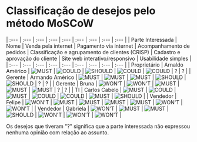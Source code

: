 # Classificação de desejos pelo método MoSCoW 
| :--- | :--- | :--- | :--- | :--- | :--- | :--- | :--- | :--- |
| Parte Interessada | Nome | Venda pela internet | Pagamento via internet | Acompanhamento de pedidos | Classificação e agrupamento de clientes (CRISP) | Cadastro e aprovação do cliente | Site web interativo/responsivo | Usabilidade simples |
| :--- | :--- | :--- | :--- | :--- | :--- | :--- | :--- | :--- |
| Proprietário | Arnaldo Américo | <img src="https://img.shields.io/badge/MUST-red" alt="MUST"> | <img src="https://img.shields.io/badge/COULD-blue" alt="COULD"> | <img src="https://img.shields.io/badge/SHOULD-orange" alt="SHOULD"> | <img src="https://img.shields.io/badge/COULD-blue" alt="COULD"> | <img src="https://img.shields.io/badge/COULD-blue" alt="COULD"> | ? | ? |
| Gerente | Armando Américo | <img src="https://img.shields.io/badge/MUST-red" alt="MUST"> | <img src="https://img.shields.io/badge/MUST-red" alt="MUST"> | <img src="https://img.shields.io/badge/MUST-red" alt="MUST"> | <img src="https://img.shields.io/badge/SHOULD-orange" alt="SHOULD"> | <img src="https://img.shields.io/badge/SHOULD-orange" alt="SHOULD"> | ? | ? |
| Gerente | Bruna | <img src="https://img.shields.io/badge/WON'T-grey" alt="WON'T"> | <img src="https://img.shields.io/badge/WON'T-grey" alt="WON'T"> | <img src="https://img.shields.io/badge/MUST-red" alt="MUST"> | <img src="https://img.shields.io/badge/MUST-red" alt="MUST"> | <img src="https://img.shields.io/badge/MUST-red" alt="MUST"> | ? | ? |
| TI | Carlos Cabelo | <img src="https://img.shields.io/badge/MUST-red" alt="MUST"> | <img src="https://img.shields.io/badge/COULD-blue" alt="COULD"> | <img src="https://img.shields.io/badge/MUST-red" alt="MUST"> | <img src="https://img.shields.io/badge/COULD-blue" alt="COULD"> | <img src="https://img.shields.io/badge/COULD-blue" alt="COULD"> | <img src="https://img.shields.io/badge/MUST-red" alt="MUST"> | <img src="https://img.shields.io/badge/SHOULD-orange" alt="SHOULD"> |
| Vendedor | Felipe | <img src="https://img.shields.io/badge/WON'T-grey" alt="WON'T"> | <img src="https://img.shields.io/badge/MUST-red" alt="MUST"> | <img src="https://img.shields.io/badge/MUST-red" alt="MUST"> | <img src="https://img.shields.io/badge/MUST-red" alt="MUST"> | <img src="https://img.shields.io/badge/MUST-red" alt="MUST"> | <img src="https://img.shields.io/badge/WON'T-grey" alt="WON'T"> | <img src="https://img.shields.io/badge/WON'T-grey" alt="WON'T"> |
| Vendedor | Gabriela | <img src="https://img.shields.io/badge/WON'T-grey" alt="WON'T"> | <img src="https://img.shields.io/badge/MUST-red" alt="MUST"> | <img src="https://img.shields.io/badge/MUST-red" alt="MUST"> | <img src="https://img.shields.io/badge/SHOULD-orange" alt="SHOULD"> | <img src="https://img.shields.io/badge/WON'T-grey" alt="WON'T"> | <img src="https://img.shields.io/badge/WON'T-grey" alt="WON'T"> | <img src="https://img.shields.io/badge/WON'T-grey" alt="WON'T"> |

Os desejos que tiveram "?" significa que a parte interessada não expressou nenhuma opinião com relação ao assunto.
